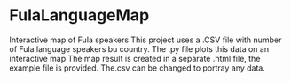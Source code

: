 # FulaLanguageMap
Interactive map of Fula speakers
This project uses a .CSV file with number of Fula language speakers bu country.
The .py file plots this data on an interactive map
The map result is created in a separate .html file, the example file is provided.
The.csv can be changed to portray any data.
